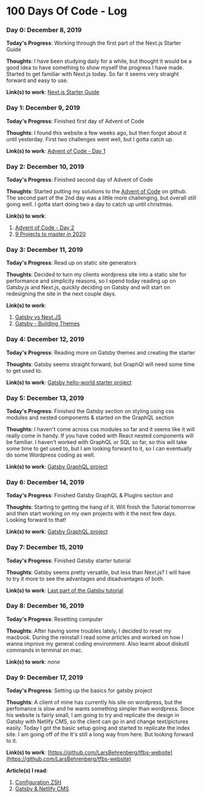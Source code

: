# 100 Days Of Code - Log

### Day 0: December 8, 2019

**Today's Progress**: Working through the first part of the Next.js Starter Guide

**Thoughts**: I have been studying daily for a while, but thought it would be a good idea to have something to show myself the progress I have made. Started to get familiar with Next.js today. So far it seems very straight forward and easy to use.

**Link(s) to work**: [Next.js Starter Guide](https://nextjs.org/learn/basics/getting-started)


### Day 1: December 9, 2019

**Today's Progress**: Finished first day of Advent of Code

**Thoughts**: I found this website a few weeks ago, but then forgot about it until yesterday. First two challenges went well, but I gotta catch up.

**Link(s) to work**: [Advent of Code - Day 1](https://adventofcode.com/2019/day/1)


### Day 2: December 10, 2019

**Today's Progress**: Finished second day of Advent of Code

**Thoughts**: Started putting my solutions to the [Advent of Code](https://adventofcode.com/) on github. The second part of the 2nd day was a little more challenging, but overall still going well. I gotta start doing two a day to catch up until christmas.

**Link(s) to work**: 
1. [Advent of Code - Day 2](https://adventofcode.com/2019/day/2)
2. [9 Projects to master in 2020](https://medium.com/better-programming/9-projects-you-can-do-to-become-a-front-end-master-in-2020-97577110cca1)


### Day 3: December 11, 2019

**Today's Progress**: Read up on static site generators

**Thoughts**: Decided to turn my clients wordpress site into a static site for performance and simplicity reasons, so I spend today reading up on Gatsby.js and Next.js, quickly deciding on Gatsby and will start on redesigning the site in the next couple days.

**Link(s) to work**: 
1. [Gatsby vs Next.JS](https://dev.to/jameesy/gatsby-vs-next-js-what-why-and-when-4al5)
2. [Gatsby - Building Themes](https://www.gatsbyjs.org/docs/themes/building-themes/)


### Day 4: December 12, 2019

**Today's Progress**: Reading more on Gatsby themes and creating the starter

**Thoughts**: Gatsby seems straight forward, but GraphQl will need some time to get used to.

**Link(s) to work**: [Gatsby hello-world starter project](https://github.com/LarsBehrenberg/testing-projects/tree/master/gatsby-hello-world)


### Day 5: December 13, 2019

**Today's Progress**: Finished the Gatsby section on styling using css modules and nested components & started on the GraphQL section

**Thoughts**: I haven't come across css modules so far and it seems like it will really come in handy. If you have coded with React nested components will be familiar. I haven't worked with GraphQL or SQL so far, so this will take some time to get used to, but I am looking forward to it, so I can eventually do some Wordpress coding as well.

**Link(s) to work**: [Gatsby GraphQL project](https://github.com/LarsBehrenberg/testing-projects/tree/master/gatsby-graphql)


### Day 6: December 14, 2019

**Today's Progress**: Finished Gatsby GraphQL & Plugins section and 

**Thoughts**: Starting to getting the hang of it. Will finish the Tutorial tomorrow and then start working on my own projects with it the next few days. Looking forward to that!

**Link(s) to work**: [Gatsby GraphQL project](https://www.gatsbyjs.org/tutorial/part-seven/)


### Day 7: December 15, 2019

**Today's Progress**: Finished Gatsby starter tutorial

**Thoughts**: Gatsby seems pretty versatile, but less than Next.js? I will have to try it more to see the advantages and disadvantages of both.

**Link(s) to work**: [Last part of the Gatsby tutorial](https://www.gatsbyjs.org/tutorial/part-eight/)


### Day 8: December 16, 2019

**Today's Progress**: Resetting computer

**Thoughts**: After having some troubles lately, I decided to reset my macbook. During the reinstall I read some articles and worked on how I wanna improve my general coding environment. Also learnt about diskutil commands in terminal on mac.

**Link(s) to work**: *none*


### Day 9: December 17, 2019

**Today's Progress**: Setting up the basics for gatsby project

**Thoughts**: A client of mine has currently his site on wordpress, but the perfomance is slow and he wants something simpler than wordpress. Since his website is fairly small, I am going to try and replicate the design in Gatsby with Netlify CMS, so the client can go in and change text/pictures easily. Today I got the basic setup going and started to replicate the index site. I am going off of the  It's still a long way from here. But looking forward to it.

**Link(s) to work**: [https://github.com/LarsBehrenberg/tfbs-website](https://github.com/LarsBehrenberg/tfbs-website)

**Article(s) I read**: 
1. [Configuration ZSH](https://www.freecodecamp.org/news/how-to-configure-your-macos-terminal-with-zsh-like-a-pro-c0ab3f3c1156/)
2. [Gatsby & Netlify CMS](https://www.gatsbyjs.org/docs/sourcing-from-netlify-cms/)

